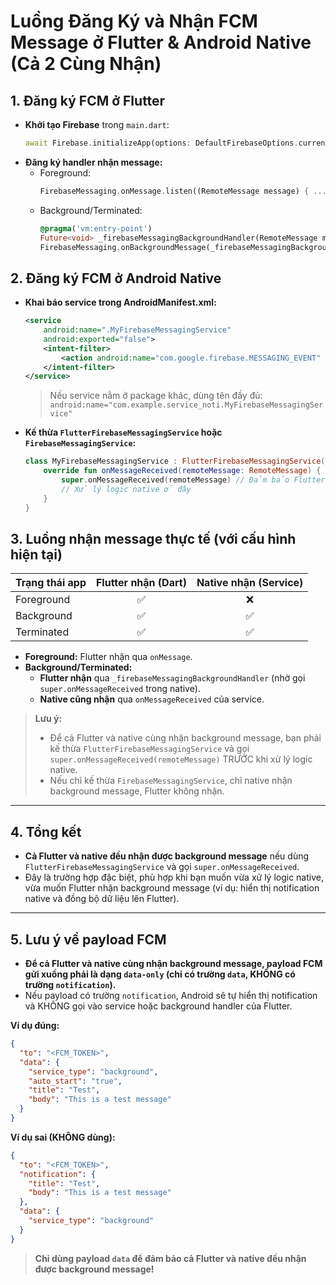 # Luồng Đăng Ký và Nhận FCM Message ở Flutter & Android Native (Cả 2 Cùng Nhận)

## 1. Đăng ký FCM ở Flutter

- **Khởi tạo Firebase** trong `main.dart`:
  ```dart
  await Firebase.initializeApp(options: DefaultFirebaseOptions.currentPlatform);
  ```
- **Đăng ký handler nhận message:**
  - Foreground:  
    ```dart
    FirebaseMessaging.onMessage.listen((RemoteMessage message) { ... });
    ```
  - Background/Terminated:  
    ```dart
    @pragma('vm:entry-point')
    Future<void> _firebaseMessagingBackgroundHandler(RemoteMessage message) async { ... }
    FirebaseMessaging.onBackgroundMessage(_firebaseMessagingBackgroundHandler);
    ```

## 2. Đăng ký FCM ở Android Native

- **Khai báo service trong AndroidManifest.xml:**
  ```xml
  <service
      android:name=".MyFirebaseMessagingService"
      android:exported="false">
      <intent-filter>
          <action android:name="com.google.firebase.MESSAGING_EVENT" />
      </intent-filter>
  </service>
  ```
  > Nếu service nằm ở package khác, dùng tên đầy đủ:  
  > `android:name="com.example.service_noti.MyFirebaseMessagingService"`

- **Kế thừa `FlutterFirebaseMessagingService` hoặc `FirebaseMessagingService`:**
  ```kotlin
  class MyFirebaseMessagingService : FlutterFirebaseMessagingService() {
      override fun onMessageReceived(remoteMessage: RemoteMessage) {
          super.onMessageReceived(remoteMessage) // Đảm bảo Flutter nhận được background message
          // Xử lý logic native ở đây
      }
  }
  ```

## 3. Luồng nhận message thực tế (với cấu hình hiện tại)

| Trạng thái app      | Flutter nhận (Dart) | Native nhận (Service) |
|---------------------|:-------------------:|:---------------------:|
| Foreground          |         ✅           |          ❌           |
| Background          |         ✅           |          ✅           |
| Terminated          |         ✅           |          ✅           |

- **Foreground:** Flutter nhận qua `onMessage`.
- **Background/Terminated:**  
  - **Flutter nhận** qua `_firebaseMessagingBackgroundHandler` (nhờ gọi `super.onMessageReceived` trong native).
  - **Native cũng nhận** qua `onMessageReceived` của service.

> **Lưu ý:**  
> - Để cả Flutter và native cùng nhận background message, bạn phải kế thừa `FlutterFirebaseMessagingService` và gọi `super.onMessageReceived(remoteMessage)` TRƯỚC khi xử lý logic native.
> - Nếu chỉ kế thừa `FirebaseMessagingService`, chỉ native nhận background message, Flutter không nhận.

---

## 4. Tổng kết

- **Cả Flutter và native đều nhận được background message** nếu dùng `FlutterFirebaseMessagingService` và gọi `super.onMessageReceived`.
- Đây là trường hợp đặc biệt, phù hợp khi bạn muốn vừa xử lý logic native, vừa muốn Flutter nhận background message (ví dụ: hiển thị notification native và đồng bộ dữ liệu lên Flutter).

---

## 5. Lưu ý về payload FCM

- **Để cả Flutter và native cùng nhận background message, payload FCM gửi xuống phải là dạng `data-only` (chỉ có trường `data`, KHÔNG có trường `notification`).**
- Nếu payload có trường `notification`, Android sẽ tự hiển thị notification và KHÔNG gọi vào service hoặc background handler của Flutter.

**Ví dụ đúng:**
```json
{
  "to": "<FCM_TOKEN>",
  "data": {
    "service_type": "background",
    "auto_start": "true",
    "title": "Test",
    "body": "This is a test message"
  }
}
```

**Ví dụ sai (KHÔNG dùng):**
```json
{
  "to": "<FCM_TOKEN>",
  "notification": {
    "title": "Test",
    "body": "This is a test message"
  },
  "data": {
    "service_type": "background"
  }
}
```

> **Chỉ dùng payload `data` để đảm bảo cả Flutter và native đều nhận được background message!**
